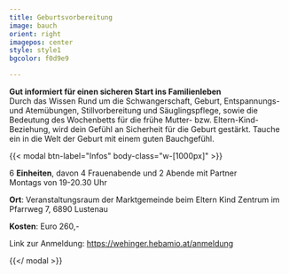 ```yaml
---
title: Geburtsvorbereitung
image: bauch
orient: right
imagepos: center
style: style1
bgcolor: f0d9e9

---
```


**Gut informiert für einen sicheren Start ins Familienleben**  
Durch das Wissen Rund um die Schwangerschaft, Geburt, Entspannungs- und Atemübungen, Stillvorbereitung und Säuglingspflege, sowie die Bedeutung des Wochenbetts für die frühe Mutter- bzw. Eltern-Kind-Beziehung, wird dein Gefühl an Sicherheit für die Geburt gestärkt. Tauche ein in die Welt der Geburt mit einem guten Bauchgefühl.

{{< modal btn-label="Infos" body-class="w-[1000px]" >}}

6 **Einheiten**, davon 4 Frauenabende und 2 Abende mit Partner  
Montags von 19-20.30 Uhr

**Ort**: Veranstaltungsraum der Marktgemeinde beim Eltern Kind Zentrum im Pfarrweg 7, 6890 Lustenau

**Kosten**: Euro 260,-

Link zur Anmeldung: https://wehinger.hebamio.at/anmeldung

{{</ modal >}}